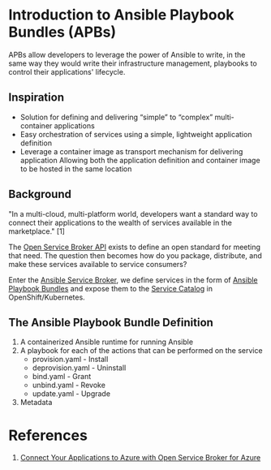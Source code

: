 # Introduction to Ansible Playbook Bundles (APBs)

APBs allow developers to leverage the power of Ansible to write, in the same
way they would write their infrastructure management, playbooks to control
their applications' lifecycle.

## Inspiration

- Solution for defining and delivering “simple” to “complex” multi-container
  applications
- Easy orchestration of services using a simple, lightweight application
  definition
- Leverage a container image as transport mechanism for delivering application
  Allowing both the application definition and container image to be hosted in
  the same location

## Background

"In a multi-cloud, multi-platform world, developers want a standard way to
connect their applications to the wealth of services available in the
marketplace." [1]

The [Open Service Broker API](https://github.com/openservicebrokerapi/servicebroker)
exists to define an open standard for meeting that need. The question then
becomes how do you package, distribute, and make these services available to
service consumers?

Enter the [Ansible Service Broker](https://github.com/openshift/ansible-service-broker),
we define services in the form of [Ansible Playbook Bundles](https://github.com/ansibleplaybookbundle/ansible-playbook-bundle)
and expose them to the [Service Catalog](https://github.com/kubernetes-incubator/service-catalog)
in OpenShift/Kubernetes.

## The Ansible Playbook Bundle Definition

1. A containerized Ansible runtime for running Ansible
1. A playbook for each of the actions that can be performed on the service
    - provision.yaml - Install
    - deprovision.yaml - Uninstall
    - bind.yaml - Grant
    - unbind.yaml - Revoke
    - update.yaml	- Upgrade
1. Metadata

# References

1. [Connect Your Applications to Azure with Open Service Broker for Azure](https://azure.microsoft.com/en-us/blog/connect-your-applications-to-azure-with-open-service-broker-for-azure/)

